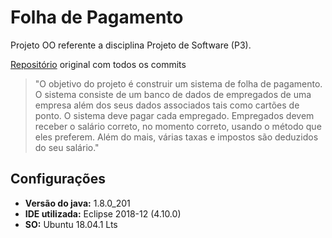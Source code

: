 # Folha de Pagamento
Projeto OO referente a disciplina Projeto de Software (P3). 

[Repositório](https://github.com/aleffarias/Folha-de-Pagamento) original com todos os commits

>"O objetivo do projeto é construir um sistema de folha de pagamento. O sistema consiste de um
banco de dados de empregados de uma empresa além dos seus dados associados tais como cartões
de ponto. O sistema deve pagar cada empregado. Empregados devem receber o salário correto, no
momento correto, usando o método que eles preferem. Além do mais, várias taxas e impostos são
deduzidos do seu salário."

## Configurações
* **Versão do java:** 1.8.0_201
* **IDE utilizada:** Eclipse 2018-12 (4.10.0)
* **SO:** Ubuntu 18.04.1 Lts
